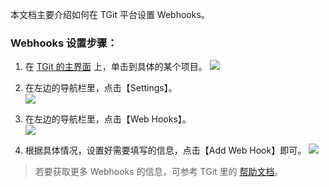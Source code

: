 本文档主要介绍如何在 TGit 平台设置 Webhooks。

### Webhooks 设置步骤：
1. 在 [TGit 的主界面](https://git.cloud.tencent.com/) 上，单击到具体的某个项目。
![](https://mc.qcloudimg.com/static/img/8af55a37eba4b7de1db5ce6563338cfb/2017-08-29_160052.png)

2. 在左边的导航栏里，点击【Settings】。  
![](https://mc.qcloudimg.com/static/img/16706629a6d1df502dd165855243dec2/2017-08-29_160252.png)

3. 在左边的导航栏里，点击【Web Hooks】。  
![](https://mc.qcloudimg.com/static/img/08ae72317392960028d66c2a93be8d2a/2017-08-29_160328.png)

4. 根据具体情况，设置好需要填写的信息，点击【Add Web Hook】即可。
![](https://mc.qcloudimg.com/static/img/805b232aed937114ba352c6e450a392a/2017-08-29_160355.png)

> 若要获取更多 Webhooks 的信息，可参考 TGit 里的 [帮助文档](https://git.cloud.tencent.com/help/web_hooks/web_hooks.md)。